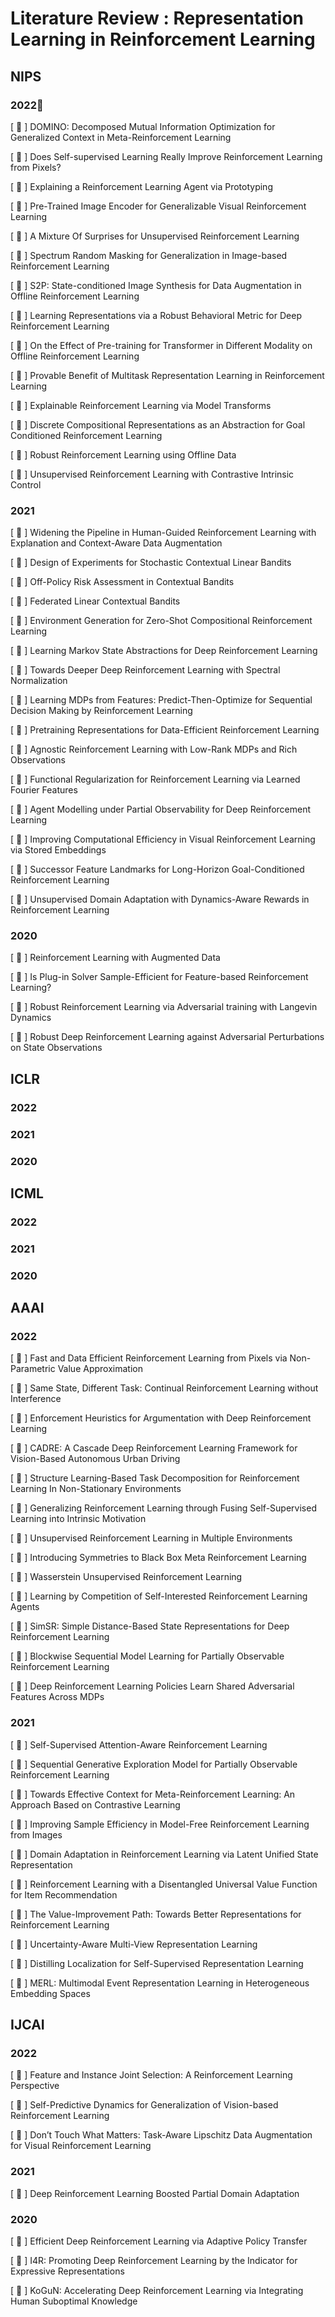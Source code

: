 
# Literature Review : Representation Learning in Reinforcement Learning

## NIPS

### 2022🔖

[ 🔖 ] DOMINO: Decomposed Mutual Information Optimization for Generalized Context in Meta-Reinforcement Learning

[ 🔖 ] Does Self-supervised Learning Really Improve Reinforcement Learning from Pixels?

[ 🔖 ] Explaining a Reinforcement Learning Agent via Prototyping

[ 🔖 ]  Pre-Trained Image Encoder for Generalizable Visual Reinforcement Learning

[ 🔖 ] A Mixture Of Surprises for Unsupervised Reinforcement Learning

[ 🔖 ] Spectrum Random Masking for Generalization in Image-based Reinforcement Learning

[ 🔖 ] S2P: State-conditioned Image Synthesis for Data Augmentation in Offline Reinforcement Learning

[ 🔖 ] Learning Representations via a Robust Behavioral Metric for Deep Reinforcement Learning

[ 🔖 ] On the Effect of Pre-training for Transformer in Different Modality on Offline Reinforcement Learning

[ 🔖 ] Provable Benefit of Multitask Representation Learning in Reinforcement Learning

[ 🔖 ] Explainable Reinforcement Learning via Model Transforms

[ 🔖 ] Discrete Compositional Representations as an Abstraction for Goal Conditioned Reinforcement Learning

[ 🔖 ] Robust Reinforcement Learning using Offline Data

[ 🔖 ] Unsupervised Reinforcement Learning with Contrastive Intrinsic Control

### 2021

[ 🔖 ] Widening the Pipeline in Human-Guided Reinforcement Learning with Explanation and Context-Aware Data Augmentation

[ 🔖 ] Design of Experiments for Stochastic Contextual Linear Bandits

[ 🔖 ] Off-Policy Risk Assessment in Contextual Bandits

[ 🔖 ] Federated Linear Contextual Bandits

[ 🔖 ] Environment Generation for Zero-Shot Compositional Reinforcement Learning

[ 🔖 ] Learning Markov State Abstractions for Deep Reinforcement Learning

[ 🔖 ] Towards Deeper Deep Reinforcement Learning with Spectral Normalization

[ 🔖 ] Learning MDPs from Features: Predict-Then-Optimize for Sequential Decision Making by Reinforcement Learning

[ 🔖 ] Pretraining Representations for Data-Efficient Reinforcement Learning

[ 🔖 ] Agnostic Reinforcement Learning with Low-Rank MDPs and Rich Observations

[ 🔖 ] Functional Regularization for Reinforcement Learning via Learned Fourier Features

[ 🔖 ] Agent Modelling under Partial Observability for Deep Reinforcement Learning

[ 🔖 ] Improving Computational Efficiency in Visual Reinforcement Learning via Stored Embeddings

[ 🔖 ] Successor Feature Landmarks for Long-Horizon Goal-Conditioned Reinforcement Learning

[ 🔖 ] Unsupervised Domain Adaptation with Dynamics-Aware Rewards in Reinforcement Learning


### 2020

[ 🔖 ] Reinforcement Learning with Augmented Data

[ 🔖 ] Is Plug-in Solver Sample-Efficient for Feature-based Reinforcement Learning?

[ 🔖 ] Robust Reinforcement Learning via Adversarial training with Langevin Dynamics

[ 🔖 ] Robust Deep Reinforcement Learning against Adversarial Perturbations on State Observations


## ICLR

### 2022

### 2021

### 2020


## ICML

### 2022

### 2021

### 2020

## AAAI

### 2022

[ 🔖 ] Fast and Data Efficient Reinforcement Learning from Pixels via Non-Parametric Value Approximation

[ 🔖 ] Same State, Different Task: Continual Reinforcement Learning without Interference

[ 🔖 ] Enforcement Heuristics for Argumentation with Deep Reinforcement Learning

[ 🔖 ] CADRE: A Cascade Deep Reinforcement Learning Framework for Vision-Based Autonomous Urban Driving

[ 🔖 ] Structure Learning-Based Task Decomposition for Reinforcement Learning In Non-Stationary Environments

[ 🔖 ] Generalizing Reinforcement Learning through Fusing Self-Supervised Learning into Intrinsic Motivation

[ 🔖 ] Unsupervised Reinforcement Learning in Multiple Environments

[ 🔖 ] Introducing Symmetries to Black Box Meta Reinforcement Learning

[ 🔖 ] Wasserstein Unsupervised Reinforcement Learning

[ 🔖 ] Learning by Competition of Self-Interested Reinforcement Learning Agents

[ 🔖 ] SimSR: Simple Distance-Based State Representations for Deep Reinforcement Learning

[ 🔖 ] Blockwise Sequential Model Learning for Partially Observable Reinforcement Learning

[ 🔖 ] Deep Reinforcement Learning Policies Learn Shared Adversarial Features Across MDPs


### 2021

[ 🔖 ] Self-Supervised Attention-Aware Reinforcement Learning 

[ 🔖 ] Sequential Generative Exploration Model for Partially Observable Reinforcement Learning

[ 🔖 ] Towards Effective Context for Meta-Reinforcement Learning: An Approach Based on Contrastive Learning

[ 🔖 ] Improving Sample Efficiency in Model-Free Reinforcement Learning from Images

[ 🔖 ] Domain Adaptation in Reinforcement Learning via Latent Unified State Representation

[ 🔖 ] Reinforcement Learning with a Disentangled Universal Value Function for Item Recommendation

[ 🔖 ] The Value-Improvement Path: Towards Better Representations for Reinforcement Learning

[ 🔖 ] Uncertainty-Aware Multi-View Representation Learning

[ 🔖 ] Distilling Localization for Self-Supervised Representation Learning

[ 🔖 ] MERL: Multimodal Event Representation Learning in Heterogeneous Embedding Spaces



## IJCAI

### 2022


[ 🔖 ] Feature and Instance Joint Selection: A Reinforcement Learning Perspective

[ 🔖 ] Self-Predictive Dynamics for Generalization of Vision-based Reinforcement Learning

[ 🔖 ] Don’t Touch What Matters: Task-Aware Lipschitz Data Augmentation for Visual Reinforcement Learning

### 2021

[ 🔖 ] Deep Reinforcement Learning Boosted Partial Domain Adaptation


### 2020

[ 🔖 ] Efficient Deep Reinforcement Learning via Adaptive Policy Transfer

[ 🔖 ] I4R: Promoting Deep Reinforcement Learning by the Indicator for Expressive Representations

[ 🔖 ] KoGuN: Accelerating Deep Reinforcement Learning via Integrating Human Suboptimal Knowledge

